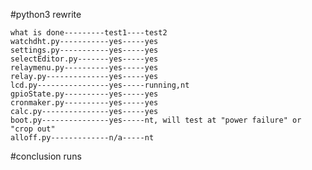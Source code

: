 #python3 rewrite

    what is done---------test1----test2
    watchdht.py-----------yes-----yes
    settings.py-----------yes-----yes
    selectEditor.py-------yes-----yes
    relaymenu.py----------yes-----yes
    relay.py--------------yes-----yes
    lcd.py----------------yes-----running,nt
    gpioState.py----------yes-----yes
    cronmaker.py----------yes-----yes
    calc.py---------------yes-----yes
    boot.py---------------yes-----nt, will test at "power failure" or "crop out"
    alloff.py-------------n/a-----nt

#conclusion 
    runs  